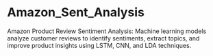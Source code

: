 # Amazon_Sent_Analysis
Amazon Product Review Sentiment Analysis: Machine learning models analyze customer reviews to identify sentiments, extract topics, and improve product insights using LSTM, CNN, and LDA techniques.

